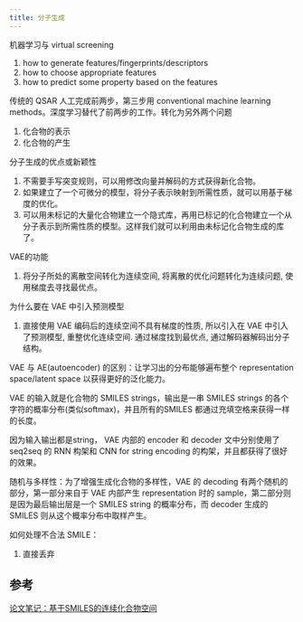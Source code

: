 ```yaml
---
title: 分子生成
---
```


机器学习与 virtual screening

1. how to generate features/fingerprints/descriptors
2. how to choose appropriate features
3. how to predict some property based on the features

传统的 QSAR 人工完成前两步，第三步用 conventional machine learning methods。深度学习替代了前两步的工作。转化为另外两个问题

1. 化合物的表示
2. 化合物的产生

分子生成的优点或新颖性

1. 不需要手写突变规则，可以用修改向量并解码的方式获得新化合物。
2. 如果建立了一个可微分的模型，将分子表示映射到所需性质，就可以用基于梯度的优化。
3. 可以用未标记的大量化合物建立一个隐式库，再用已标记的化合物建立一个从分子表示到所需性质的模型。这样我们就可以利用由未标记化合物生成的库了。

VAE的功能

1. 将分子所处的离散空间转化为连续空间, 将离散的优化问题转化为连续问题, 使用梯度去寻找最优点。

为什么要在 VAE 中引入预测模型

1. 直接使用 VAE 编码后的连续空间不具有梯度的性质, 所以引入在 VAE 中引入了预测模型, 重整优化连续空间. 通过梯度找到最优点, 通过解码器解码出分子结构。

VAE 与 AE(autoencoder) 的区别：让学习出的分布能够遍布整个 representation space/latent space 以获得更好的泛化能力。

 VAE 的输入就是化合物的 SMILES strings，输出是一串 SMILES strings 的各个字符的概率分布(类似softmax)，并且所有的SMILES 都通过充填空格来获得一样的长度。

因为输入输出都是string， VAE 内部的 encoder 和 decoder 文中分别使用了 seq2seq 的 RNN 构架和 CNN for string encoding 的构架，并且都获得了很好的效果。

随机与多样性：为了增强生成化合物的多样性，VAE 的 decoding 有两个随机的部分，第一部分来自于 VAE 内部产生 representation 时的 sample，第二部分则是因为最后输出层是一个 SMILES string 的概率分布，而 decoder 生成的 SMILES 则从这个概率分布中取样产生。

如何处理不合法 SMILE：

1. 直接丢弃





## 参考

[论文笔记：基于SMILES的连续化合物空间](https://zhuanlan.zhihu.com/p/42318383)